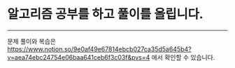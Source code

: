# 알고리즘 공부를 하고 풀이를 올립니다.
---
문제 풀이와 복습은 https://www.notion.so/9e0af49e67814ebcb027ca35d5a645b4?v=aea74ebc24754e06baa641ceb6f3c03f&pvs=4 에서 확인할 수 있습니다.
